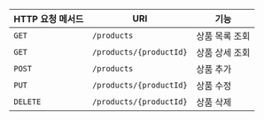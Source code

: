 | HTTP 요청 메서드 | URI                     | 기능               |
|------------------|------------------------|--------------------|
| `GET`            | `/products`            | 상품 목록 조회     |
| `GET`            | `/products/{productId}` | 상품 상세 조회     |
| `POST`           | `/products`            | 상품 추가          |
| `PUT`            | `/products/{productId}` | 상품 수정          |
| `DELETE`         | `/products/{productId}` | 상품 삭제          |
